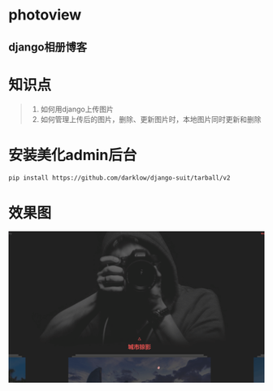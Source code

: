 # photoview
django相册博客
---

# 知识点
> 1. 如何用django上传图片
> 2. 如何管理上传后的图片，删除、更新图片时，本地图片同时更新和删除

# 安装美化admin后台
```
pip install https://github.com/darklow/django-suit/tarball/v2
```

# 效果图
![相册](show/static/image/photo.gif)